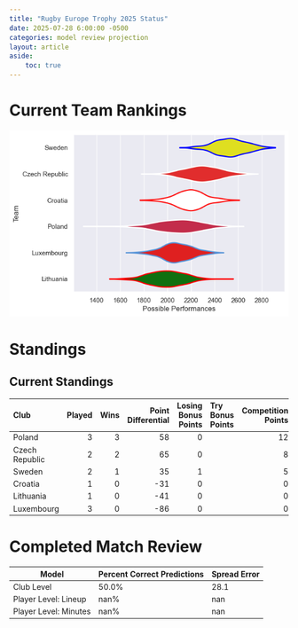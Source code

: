 ```yaml
---  
title: "Rugby Europe Trophy 2025 Status"  
date: 2025-07-28 6:00:00 -0500  
categories: model review projection  
layout: article  
aside:  
    toc: true  
---
```

# Current Team Rankings


![Club Rankings](plots/rankings_Rugby_Europe_Trophy_2025.png)
# Standings

## Current Standings


| Club           |   Played |   Wins |   Point Differential |   Losing Bonus Points | Try Bonus Points   |   Competition Points |
|:---------------|---------:|-------:|---------------------:|----------------------:|:-------------------|---------------------:|
| Poland         |        3 |      3 |                   58 |                     0 |                    |                   12 |
| Czech Republic |        2 |      2 |                   65 |                     0 |                    |                    8 |
| Sweden         |        2 |      1 |                   35 |                     1 |                    |                    5 |
| Croatia        |        1 |      0 |                  -31 |                     0 |                    |                    0 |
| Lithuania      |        1 |      0 |                  -41 |                     0 |                    |                    0 |
| Luxembourg     |        3 |      0 |                  -86 |                     0 |                    |                    0 |



# Completed Match Review


| Model | Percent Correct Predictions | Spread Error |
| ------ | ------ | ------ |
| Club Level | 50.0% | 28.1 |
| Player Level: Lineup | nan% | nan |
| Player Level: Minutes | nan% | nan |

